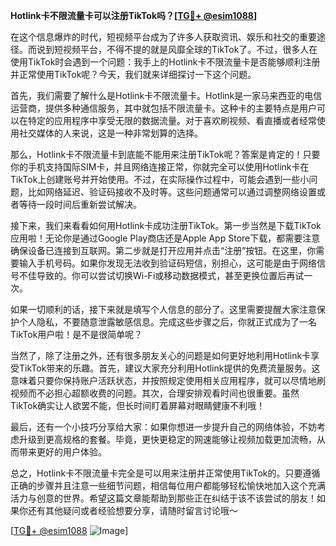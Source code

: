 **Hotlink卡不限流量卡可以注册TikTok吗？[[TG💪+ @esim1088](https://t.me/s/esim1088)]**

在这个信息爆炸的时代，短视频平台成为了许多人获取资讯、娱乐和社交的重要途径。而说到短视频平台，不得不提的就是风靡全球的TikTok了。不过，很多人在使用TikTok时会遇到一个问题：我手上的Hotlink卡不限流量卡是否能够顺利注册并正常使用TikTok呢？今天，我们就来详细探讨一下这个问题。

首先，我们需要了解什么是Hotlink卡不限流量卡。Hotlink是一家马来西亚的电信运营商，提供多种通信服务，其中就包括不限流量卡。这种卡的主要特点是用户可以在特定的应用程序中享受无限的数据流量。对于喜欢刷视频、看直播或者经常使用社交媒体的人来说，这是一种非常划算的选择。

那么，Hotlink卡不限流量卡到底能不能用来注册TikTok呢？答案是肯定的！只要你的手机支持国际SIM卡，并且网络连接正常，你就完全可以使用Hotlink卡在TikTok上创建账号并开始使用。不过，在实际操作过程中，可能会遇到一些小问题，比如网络延迟、验证码接收不及时等。这些问题通常可以通过调整网络设置或者等待一段时间后重新尝试解决。

接下来，我们来看看如何用Hotlink卡成功注册TikTok。第一步当然是下载TikTok应用啦！无论你是通过Google Play商店还是Apple App Store下载，都需要注意确保设备已连接到互联网。第二步就是打开应用并点击“注册”按钮。在这里，你需要输入手机号码。如果你发现无法收到验证码短信，别担心，这可能是由于网络信号不佳导致的。你可以尝试切换Wi-Fi或移动数据模式，甚至更换位置后再试一次。

如果一切顺利的话，接下来就是填写个人信息的部分了。这里需要提醒大家注意保护个人隐私，不要随意泄露敏感信息。完成这些步骤之后，你就正式成为了一名TikTok用户啦！是不是很简单呢？

当然了，除了注册之外，还有很多朋友关心的问题是如何更好地利用Hotlink卡享受TikTok带来的乐趣。首先，建议大家充分利用Hotlink提供的免费流量服务。这意味着只要你保持账户活跃状态，并按照规定使用相关应用程序，就可以尽情地刷视频而不必担心超额收费的问题。其次，合理安排观看时间也很重要。虽然TikTok确实让人欲罢不能，但长时间盯着屏幕对眼睛健康不利哦！

最后，还有一个小技巧分享给大家：如果你想进一步提升自己的网络体验，不妨考虑升级到更高规格的套餐。毕竟，更快更稳定的网速能够让视频加载更加流畅，从而带来更好的用户体验。

总之，Hotlink卡不限流量卡完全是可以用来注册并正常使用TikTok的。只要遵循正确的步骤并且注意一些细节问题，相信每位用户都能够轻松愉快地加入这个充满活力与创意的世界。希望这篇文章能帮助到那些正在纠结于该不该尝试的朋友！如果你还有其他疑问或者经验想要分享，请随时留言讨论哦～

[[TG💪+ @esim1088](https://t.me/s/esim1088) ![Image](https://i.postimg.cc/4NQfJmqS/Snipaste-2025-05-13-00-14-12.png)]